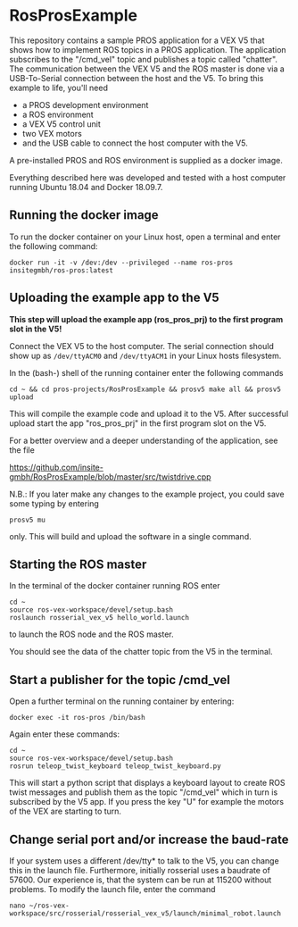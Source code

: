 # RosProsExample

This repository contains a sample PROS application for a VEX V5 that shows how to implement ROS topics in a PROS application.
The application subscribes to the "/cmd_vel" topic and publishes
a topic called "chatter". The communication between the VEX V5 and the ROS master is done via a USB-To-Serial connection between the host and the V5. To bring this example to life, you'll need 

* a PROS development environment
* a ROS environment
* a VEX V5 control unit
* two VEX motors 
* and the USB cable to connect the host computer with the V5.

A pre-installed PROS and ROS environment is supplied as a docker image. 

Everything described here was developed and tested with a host computer running Ubuntu 18.04 and Docker 18.09.7.

## Running the docker image
To run the docker container on your Linux host, open a terminal and enter the following command:

`docker run -it -v /dev:/dev --privileged --name ros-pros insitegmbh/ros-pros:latest`

## Uploading the example app to the V5
**This step will upload the example app (ros_pros_prj) to the first program slot in the V5!**

Connect the VEX V5 to the host computer. The serial connection should show up as `/dev/ttyACM0` and `/dev/ttyACM1` in your Linux hosts filesystem. 

In the (bash-) shell of the running container enter the following commands
```
cd ~ && cd pros-projects/RosProsExample && prosv5 make all && prosv5 upload
```

This will compile the example code and upload it to the V5. After successful upload start the app "ros_pros_prj" in the first program slot on the V5.

For a better overview and a deeper understanding of the application, see the file

https://github.com/insite-gmbh/RosProsExample/blob/master/src/twistdrive.cpp

N.B.: If you later make any changes to the example project, you could save some typing by entering

`prosv5 mu`

only. This will build and upload the software in a single command.

## Starting the ROS master

In the terminal of the docker container running ROS enter

````
cd ~
source ros-vex-workspace/devel/setup.bash
roslaunch rosserial_vex_v5 hello_world.launch
````

to launch the ROS node and the ROS master.

You should see the data of the chatter topic from the V5 in the terminal.

## Start a publisher for the topic /cmd_vel
Open a further terminal on the running container by entering:

`docker exec -it ros-pros /bin/bash`

Again enter these commands:

````
cd ~
source ros-vex-workspace/devel/setup.bash
rosrun teleop_twist_keyboard teleop_twist_keyboard.py
````

This will start a python script that displays a keyboard layout to create ROS twist messages and publish them as the topic "/cmd_vel" which in turn is subscribed by the V5 app. If you press the key "U" for example the motors of the VEX are starting to turn.

## Change serial port and/or increase the baud-rate
If your system uses a different /dev/tty* to talk to the V5, you can change this in the launch file. Furthermore, initially rosserial uses a baudrate of 57600. Our experience is, that the system can be run at 115200 without problems. 
To modify the launch file, enter the command

`nano ~/ros-vex-workspace/src/rosserial/rosserial_vex_v5/launch/minimal_robot.launch`

